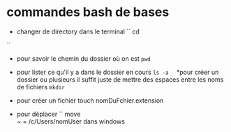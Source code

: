 # commandes bash de bases 

* changer de directory dans le terminal
``
cd 

``
* pour savoir le chemin du dossier où on est
``
pwd
`` 

* pour lister ce qu'il y a dans le dossier  en cours
``
ls -a  
``
*pour créer un dossier ou plusieurs il suffit juste de 
 mettre des espaces entre les noms de fichiers 
``
mkdir 
``

* pour créer un fichier
touch nomDuFchier.extension

* pour déplacer
``
move   
~ = /c/Users/nomUser dans windows                                                                                                                                                                                                                       
